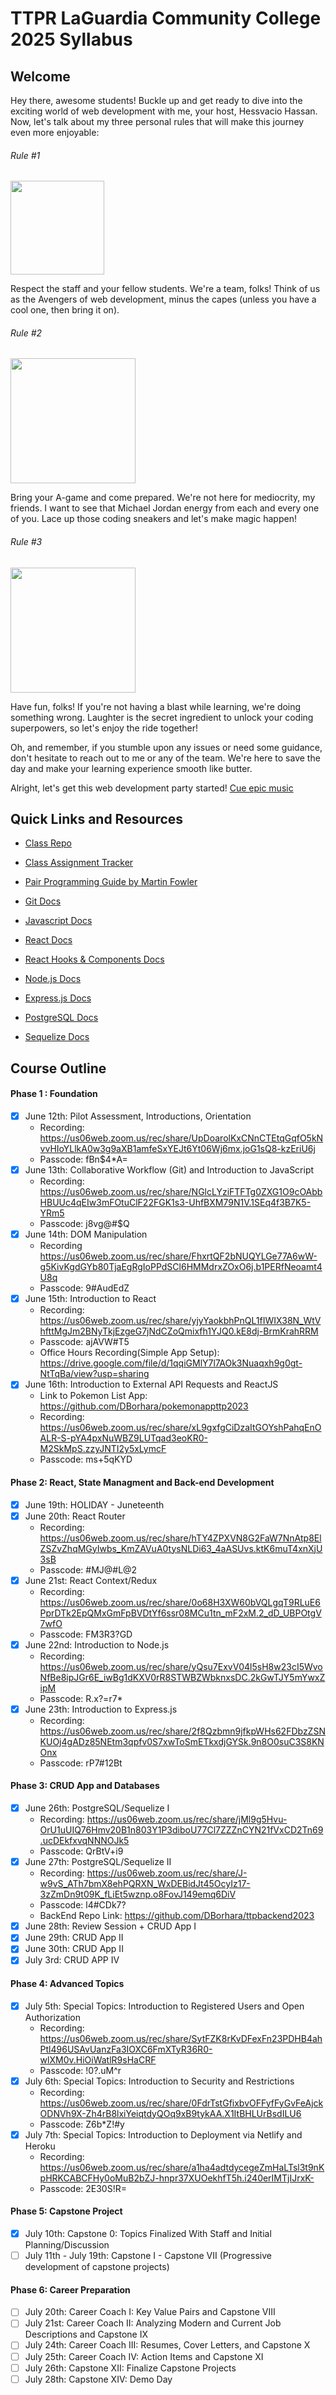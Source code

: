 # TTPR LaGuardia Community College 2025 Syllabus

## Welcome

Hey there, awesome students! Buckle up and get ready to dive into the exciting world of web development with me, your host, Hessvacio Hassan. Now, let's talk about my three personal rules that will make this journey even more enjoyable:

###### Rule #1

<img src='https://media0.giphy.com/media/l5s71uAp3CzKwxwkoZ/giphy.gif?cid=ecf05e47yla1j0wkaqp14xeo8vear7mpb62dc8c9ojik4swv&ep=v1_gifs_search&rid=giphy.gif&ct=g' width='150'>

Respect the staff and your fellow students. We're a team, folks! Think of us as the Avengers of web development, minus the capes (unless you have a cool one, then bring it on).

###### Rule #2

<img src='https://media0.giphy.com/media/3o6ozpypYSQg6nJ5rq/giphy.gif?cid=ecf05e47qvth2e5m8qkwclafia4sy9uiszgx7myu13mdd71r&ep=v1_gifs_search&rid=giphy.gif&ct=g' width='200'>

Bring your A-game and come prepared. We're not here for mediocrity, my friends. I want to see that Michael Jordan energy from each and every one of you. Lace up those coding sneakers and let's make magic happen!

###### Rule #3

<img src='https://media0.giphy.com/media/s2qXK8wAvkHTO/giphy.gif?cid=ecf05e47138ykz5yaplfziaqsfcz9ybsfne8jlprnow1n6jx&ep=v1_gifs_search&rid=giphy.gif&ct=g' width='200'>

Have fun, folks! If you're not having a blast while learning, we're doing something wrong. Laughter is the secret ingredient to unlock your coding superpowers, so let's enjoy the ride together!

Oh, and remember, if you stumble upon any issues or need some guidance, don't hesitate to reach out to me or any of the team. We're here to save the day and make your learning experience smooth like butter.

Alright, let's get this web development party started! [Cue epic music](https://www.youtube.com/watch?v=dQw4w9WgXcQ&ab_channel=RickAstley)

## Quick Links and Resources

- [Class Repo](https://github.com/DBorhara/ttp-summer-2023)

- [Class Assignment Tracker](https://docs.google.com/spreadsheets/d/1Lb26i0jy8xYHJrRzF0MProzwK0gyT9OedHJvJVylnL4/edit?pli=1#gid=1616898190)

- [Pair Programming Guide by Martin Fowler](https://martinfowler.com/articles/on-pair-programming.html)

- [Git Docs](https://git-scm.com/doc)

- [Javascript Docs](https://developer.mozilla.org/en-US/docs/Web/JavaScript)

- [React Docs](https://react.dev/learn)
- [React Hooks & Components Docs](https://react.dev/reference/react)

- [Node.js Docs](https://nodejs.org/en/docs)
- [Express.js Docs](https://expressjs.com/en/4x/api.html)

- [PostgreSQL Docs](https://www.postgresql.org/docs/15/index.html)
- [Sequelize Docs](https://sequelize.org/docs/v6/)

## Course Outline

#### Phase 1 : Foundation

- [x] June 12th: Pilot Assessment, Introductions, Orientation
  - Recording: https://us06web.zoom.us/rec/share/UpDoarolKxCNnCTEtqGqfO5kNvvHIoYLlkA0w3g9aXB1amfeSxYEJt6Yt06Wj6mx.joG1sQ8-kzEriU6j
  - Passcode: fBn$4\*A=
- [x] June 13th: Collaborative Workflow (Git) and Introduction to JavaScript
  - Recording: https://us06web.zoom.us/rec/share/NGlcLYziFTFTg0ZXG1O9cOAbbHBUUc4qEIw3mFOtuClF22FGK1s3-UhfBXM79N1V.1SEq4f3B7K5-YRm5
  - Passcode: j8vg@#$Q
- [x] June 14th: DOM Manipulation
  - Recording https://us06web.zoom.us/rec/share/FhxrtQF2bNUQYLGe77A6wW-g5KivKgdGYb80TjaEgRgIoPPdSCl6HMMdrxZOxO6j.b1PERfNeoamt4U8q
  - Passcode: 9#AudEdZ
- [x] June 15th: Introduction to React
  - Recording: https://us06web.zoom.us/rec/share/yjyYaokbhPnQL1fIWIX38N_WtVhfttMgJm2BNyTkjEzgeG7jNdCZoQmixfh1YJQ0.kE8dj-BrmKrahRRM
  - Passcode: ajAVW#T5
  - Office Hours Recording(Simple App Setup): https://drive.google.com/file/d/1qqiGMlY7l7AOk3Nuaqxh9g0gt-NtTqBa/view?usp=sharing
- [x] June 16th: Introduction to External API Requests and ReactJS
  - Link to Pokemon List App: https://github.com/DBorhara/pokemonappttp2023
  - Recording: https://us06web.zoom.us/rec/share/xL9gxfgCiDzaItGOYshPahqEnOALR-S-pYA4pxNuWBZ9LUTqad3eoKR0-M2SkMpS.zzyJNTI2y5xLymcF
  - Passcode: ms+5qKYD

#### Phase 2: React, State Managment and Back-end Development

- [x] June 19th: HOLIDAY - Juneteenth
- [x] June 20th: React Router
  - Recording: https://us06web.zoom.us/rec/share/hTY4ZPXVN8G2FaW7NnAtp8ElZSZvZhqMGyIwbs_KmZAVuA0tysNLDi63_4aASUvs.ktK6muT4xnXjU3sB
  - Passcode: #MJ@#L@2
- [x] June 21st: React Context/Redux
  - Recording: https://us06web.zoom.us/rec/share/0o68H3XW60bVQLgqT9RLuE6PprDTk2EpQMxGmFpBVDtYf6ssr08MCu1tn_mF2xM.2_dD_UBPOtgV7wfO
  - Passcode: FM3R3?GD
- [x] June 22nd: Introduction to Node.js
  - Recording: https://us06web.zoom.us/rec/share/yQsu7ExvV04l5sH8w23cI5WvoNfBe8ipJGr6E_iwBg1dKXV0rR8STWBZWbknxsDC.2kGwTJY5mYwxZipM
  - Passcode: R.x?=r7*
- [x] June 23th: Introduction to Express.js
  - Recording: https://us06web.zoom.us/rec/share/2f8Qzbmn9jfkpWHs62FDbzZSNKUOj4gADz85NEtm3qpfv0S7xwToSmETkxdjGYSk.9n8O0suC3S8KNOnx
  - Passcode: rP7#12Bt

#### Phase 3: CRUD App and Databases

- [x] June 26th: PostgreSQL/Sequelize I
  - Recording: https://us06web.zoom.us/rec/share/jMl9g5Hvu-OrU1uUIQ76Hmv20B1n803Y1P3diboU77Cl7ZZZnCYN21fVxCD2Tn69.ucDEkfxvqNNNOJk5
  - Passcode: QrBtV+i9
- [x] June 27th: PostgreSQL/Sequelize II
  - Recording: https://us06web.zoom.us/rec/share/J-w9vS_ATh7bmX8ehPQRXN_WxDEBidJt45OcyIz17-3zZmDn9t09K_fLiEt5wznp.o8FovJ149emq6DiV
  - Passcode: l4#CDk7?
  - BackEnd Repo Link: https://github.com/DBorhara/ttpbackend2023
- [x] June 28th: Review Session + CRUD App I
- [x] June 29th: CRUD App II
- [x] June 30th: CRUD App II
- [x] July 3rd: CRUD APP IV

#### Phase 4: Advanced Topics

- [x] July 5th: Special Topics: Introduction to Registered Users and Open Authorization
  - Recording: https://us06web.zoom.us/rec/share/SytFZK8rKvDFexFn23PDHB4ahPtl496USAvUanzFa3IOXC6FmXTyR36R0-wlXM0v.HiOiWatlR9sHaCRF
  - Passcode: !0?.uM^r
- [x] July 6th: Special Topics: Introduction to Security and Restrictions
  - Recording: https://us06web.zoom.us/rec/share/0FdrTstGfixbvOFFyfFyGvFeAjckODNVh9X-Zh4rB8lxiYeiqtdyQOq9xB9tykAA.X1ItBHLUrBsdILU6
  - Passcode: Z6b*Z!#y
- [x] July 7th: Special Topics: Introduction to Deployment via Netlify and Heroku
  - Recording: https://us06web.zoom.us/rec/share/a1ha4adtdycegeZmHaLTsl3t9nKpHRKCABCFHy0oMuB2bZJ-hnpr37XUOekhfT5h.i240erIMTjIJrxK-
  - Passcode: 2E30S!R=

#### Phase 5: Capstone Project

- [x] July 10th: Capstone 0: Topics Finalized With Staff and Initial Planning/Discussion
- [ ] July 11th - July 19th: Capstone I - Capstone VII (Progressive development of capstone projects)

#### Phase 6: Career Preparation

- [ ] July 20th: Career Coach I: Key Value Pairs and Capstone VIII
- [ ] July 21st: Career Coach II: Analyzing Modern and Current Job Descriptions and Capstone IX
- [ ] July 24th: Career Coach III: Resumes, Cover Letters, and Capstone X
- [ ] July 25th: Career Coach IV: Action Items and Capstone XI
- [ ] July 26th: Capstone XII: Finalize Capstone Projects
- [ ] July 28th: Capstone XIV: Demo Day
